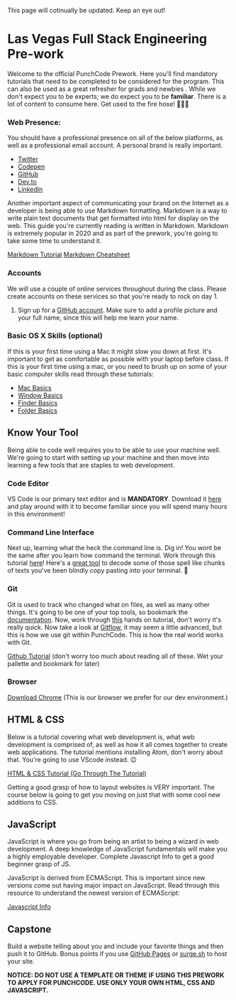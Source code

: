 This page will cotinually be updated. Keep an eye out!

# Las Vegas Full Stack Engineering Pre-work

Welcome to the official PunchCode Prework. Here you'll find mandatory tutorials that need to be completed to be considered for the program. This can also be used as a great refresher for grads and newbies . While we don't expect you to be experts; we do expect you to be **familiar**. There is a lot of content to consume here. Get used to the fire hose! 👨🏻‍🚒

### Web Presence:

You should have a professional presence on all of the below platforms, as well as a professional email account. A personal brand is really important.

- [Twitter](https://twitter.com)
- [Codepen](https://codepen.io)
- [GitHub](https://github.com)
- [Dev.to](https://dev.to)
- [LinkedIn](https://linkedin.com)

Another important aspect of communicating your brand on the Internet as a developer is being able to use Markdown formatting. Markdown is a way to write plain text documents that get formatted into html for display on the web. This guide you're currently reading is written in Markdown. Markdown is extremely popular in 2020 and as part of the prework, you're going to take some time to understand it.

[Markdown Tutorial](https://markdowntutorial.com)
[Markdown Cheatsheet](https://github.com/adam-p/markdown-here/wiki/Markdown-Cheatsheet)

### Accounts

We will use a couple of online services throughout during the class. Please create accounts on these services so that you're ready to rock on day 1.

1. Sign up for a [GitHub account](https://github.com). Make sure to add a profile picture and your full name, since this will help me learn your name.

### Basic OS X Skills (optional)

If this is your first time using a Mac it might slow you down at first. It's important to get as comfortable as possible with your laptop before class. If this is your first time using a mac, or you need to brush up on some of your basic computer skills read through these tutorials:

- [Mac Basics](https://www.apple.com/support/macbasics/)
- [Window Basics](http://support.apple.com/kb/PH18785?viewlocale=en_US&locale=en_US)
- [Finder Basics](http://support.apple.com/kb/VI209?viewlocale=en_US&locale=en_US)
- [Folder Basics](http://support.apple.com/kb/PH14224?viewlocale=en_US)

## **Know Your Tool**

Being able to code well requires you to be able to use your machine well. We&#39;re going to start with setting up your machine and then move into learning a few tools that are staples to web development.

### **Code Editor**

VS Code is our primary text editor and is **MANDATORY**. Download it [here](https://code.visualstudio.com/download) and play around with it to become familiar since you will spend many hours in this environment!

### **Command Line Interface**

Next up, learning what the heck the command line is. Dig in! You wont be the same after you learn how command the terminal. Work through this tutorial [here](https://tutorial.djangogirls.org/en/intro_to_command_line/)! Here&#39;s a [great tool](https://explainshell.com/) to decode some of those spell like chunks of texts you&#39;ve been blindly copy pasting into your terminal. 🔮

### **Git**

Git is used to track who changed what on files, as well as many other things. It&#39;s going to be one of your top tools, so bookmark the [documentation](https://git-scm.com/doc). Now, work through [this](https://try.github.io/levels/1/challenges/1) hands on tutorial, don&#39;t worry it&#39;s really quick. Now take a look at [Gitflow](https://www.atlassian.com/git/tutorials/comparing-workflows/gitflow-workflow), it may seem a little advanced, but this is how we use git within PunchCode. This is how the real world works with Git.

[Github Tutorial](https://github.com/jlord/git-it-electron#what-to-install) (don&#39;t worry too much about reading all of these. Wet your pallette and bookmark for later)

### **Browser**

[Download Chrome](https://www.google.com/intl/en_ca/chrome/) (This is our browser we prefer for our dev environment.)

## **HTML &amp; CSS**

Below is a tutorial covering what web development is, what web development is comprised of, as well as how it all comes together to create web applications. The tutorial mentions installing Atom, don&#39;t worry about that. You&#39;re going to use VScode instead. 😉

[HTML &amp; CSS Tutorial (Go Through The Tutorial)](https://internetingishard.com/html-and-css/)

Getting a good grasp of how to layout websites is VERY important. The course below is going to get you moving on just that with some cool new additions to CSS.

## **JavaScript**

JavaScript is where you go from being an artist to being a wizard in web development. A deep knowledge of JavaScript fundamentals will make you a highly employable developer. Complete Javascript Info to get a good beginner grasp of JS.

JavaScript is derived from ECMAScript. This is important since new versions come out having major impact on JavaScript. Read through this resource to understand the newest version of ECMAScript:

[Javascript Info](http://javascript.info/)

## **Capstone**

Build a website telling about you and include your favorite things and then push it to GitHub. Bonus points if you use [GitHub Pages](https://pages.github.com/) or [surge.sh](https://surge.sh/) to host your site.

**NOTICE: DO NOT USE A TEMPLATE OR THEME IF USING THIS PREWORK TO APPLY FOR PUNCHCODE. USE ONLY YOUR OWN HTML, CSS AND JAVASCRIPT.**
